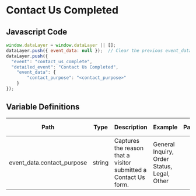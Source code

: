 # Contact Us Completed

### 

## Javascript Code
```js
window.dataLayer = window.dataLayer || [];
dataLayer.push({ event_data: null });  // Clear the previous event_data object.
dataLayer.push({
  "event": "contact_us_complete",
  "detailed_event": "Contact Us Completed",
    "event_data": {
        "contact_purpose": "<contact_purpose>"
    }
});
```

## Variable Definitions

|Path|Type|Description|Example|Pattern|Min Length|Max Length|Minimum|Maximum|Multiple Of|
| --- | --- | --- | --- | --- | --- | --- | --- | --- | --- |
|event_data.contact_purpose|string|Captures the reason that a visitor submitted a Contact Us form.|General Inquiry, Order Status, Legal, Other|||||||




